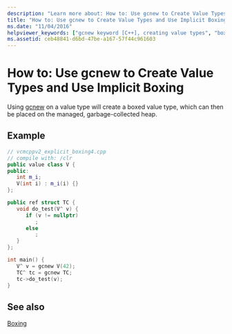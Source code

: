 ```yaml
---
description: "Learn more about: How to: Use gcnew to Create Value Types and Use Implicit Boxing"
title: "How to: Use gcnew to Create Value Types and Use Implicit Boxing"
ms.date: "11/04/2016"
helpviewer_keywords: ["gcnew keyword [C++], creating value types", "boxing, implicit", "value types, creating"]
ms.assetid: ceb48841-d6bd-47be-a167-57f44c961603
---
```

# How to: Use gcnew to Create Value Types and Use Implicit Boxing

Using [gcnew](../extensions/ref-new-gcnew-cpp-component-extensions.md) on a value type will create a boxed value type, which can then be placed on the managed, garbage-collected heap.

## Example

```cpp
// vcmcppv2_explicit_boxing4.cpp
// compile with: /clr
public value class V {
public:
   int m_i;
   V(int i) : m_i(i) {}
};

public ref struct TC {
   void do_test(V^ v) {
      if (v != nullptr)
         ;
      else
         ;
   }
};

int main() {
   V^ v = gcnew V(42);
   TC^ tc = gcnew TC;
   tc->do_test(v);
}
```

## See also

[Boxing](../extensions/boxing-cpp-component-extensions.md)
